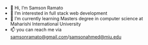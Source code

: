 - 👋 Hi, I’m Samson Ramato 
- 👀 I’m interested in full stack web development
- 🌱 I’m currently learning Masters degree in computer science at Maharishi International University
- 📫 you can reach me via samsonramato@gmail.com/samsonahmed@miu.edu

<!---
samsonahmed/samsonahmed is a ✨ special ✨ repository because its `README.md` (this file) appears on your GitHub profile.
You can click the Preview link to take a look at your changes.
--->
